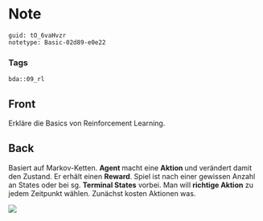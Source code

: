 # Note
```
guid: tO_6vaHvzr
notetype: Basic-02d89-e0e22
```

### Tags
```
bda::09_rl
```

## Front
Erkläre die Basics von Reinforcement Learning.

## Back
Basiert auf Markov-Ketten. <b>Agent </b>macht eine <b>Aktion </b>und verändert damit den Zustand. Er erhält einen <b>Reward</b>. Spiel ist nach einer gewissen Anzahl an States oder bei sg. <b>Terminal States</b> vorbei. Man will <b>richtige Aktion</b> zu jedem Zeitpunkt wählen. Zunächst kosten Aktionen was.

<img src="paste-91520c7360c1c534c72ceaa6e8a0a59f0d662d6c.jpg">
